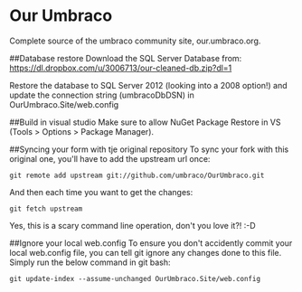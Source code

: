 Our Umbraco
==========

Complete source of the umbraco community site, our.umbraco.org. 


##Database restore
Download the SQL Server Database from: https://dl.dropbox.com/u/3006713/our-cleaned-db.zip?dl=1

Restore the database to SQL Server 2012 (looking into a 2008 option!) and update the connection string (umbracoDbDSN) in OurUmbraco.Site/web.config 


##Build in visual studio
Make sure to allow NuGet Package Restore in VS (Tools > Options > Package Manager).


##Syncing your form with tje original repository
To sync your fork with this original one, you'll have to add the upstream url once:

	git remote add upstream git://github.com/umbraco/OurUmbraco.git

And then each time you want to get the changes:

	git fetch upstream

Yes, this is a scary command line operation, don't you love it?! :-D

##Ignore your local web.config
To ensure you don't accidently commit your local web.config file, you can tell git ignore any changes done to this file.
Simply run the below command in git bash:

	git update-index --assume-unchanged OurUmbraco.Site/web.config

